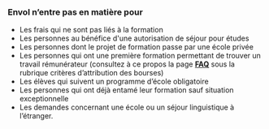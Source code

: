 ### Envol n’entre pas en matière pour

* Les frais qui ne sont pas liés à la formation
* Les personnes au bénéfice d'une autorisation de séjour pour études
* Les personnes dont le projet de formation passe par une école privée
* Les personnes qui ont une première formation permettant de trouver un travail rémunérateur (consultez à ce propos la page [__FAQ__](https://association-envol.info/faq) sous la rubrique critères d’attribution des bourses)
* Les élèves qui suivent un programme d’école obligatoire
* Les personnes qui ont déjà entamé leur formation sauf situation exceptionnelle
* Les demandes concernant une école ou un séjour linguistique à l’étranger.

